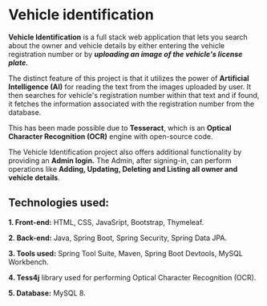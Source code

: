 # Vehicle identification
**Vehicle Identification** is a full stack web application that lets you search about the owner and vehicle details by either entering the vehicle registration number or by ***uploading an image of the vehicle's license plate.***

The distinct feature of this project is that it utilizes the power of **Artificial Intelligence (AI)** for reading the text from the images uploaded by user. It then searches for vehicle's registration number within that text and if found, it fetches the information associated with the registration number from the database.

This has been made possible due to **Tesseract**, which is an **Optical Character Recognition (OCR)** engine with open-source code.

The Vehicle Identification project also offers additional functionality by providing an **Admin login.**
The Admin, after signing-in, can perform operations like **Adding, Updating, Deleting and Listing all owner and vehicle details**.

## Technologies used:

**1. Front-end:** HTML, CSS, JavaSript, Bootstrap, Thymeleaf.

**2. Back-end:** Java, Spring Boot, Spring Security, Spring Data JPA.

**3. Tools used:** Spring Tool Suite, Maven, Spring Boot Devtools, MySQL Workbench.

**4. Tess4j** library used for performing Optical Character Recognition (OCR).

**5. Database:** MySQL 8.
